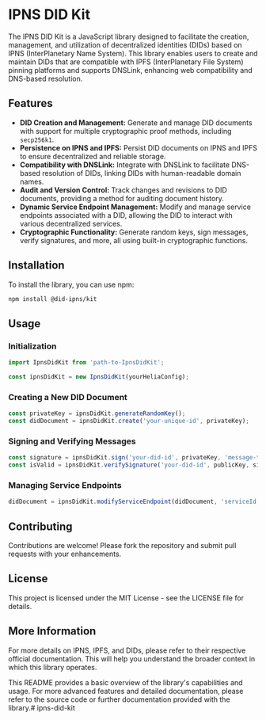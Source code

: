 # IPNS DID Kit

The IPNS DID Kit is a JavaScript library designed to facilitate the creation, management, and utilization of decentralized identities (DIDs) based on IPNS (InterPlanetary Name System). This library enables users to create and maintain DIDs that are compatible with IPFS (InterPlanetary File System) pinning platforms and supports DNSLink, enhancing web compatibility and DNS-based resolution.

## Features

- **DID Creation and Management:** Generate and manage DID documents with support for multiple cryptographic proof methods, including `secp256k1`.
- **Persistence on IPNS and IPFS:** Persist DID documents on IPNS and IPFS to ensure decentralized and reliable storage.
- **Compatibility with DNSLink:** Integrate with DNSLink to facilitate DNS-based resolution of DIDs, linking DIDs with human-readable domain names.
- **Audit and Version Control:** Track changes and revisions to DID documents, providing a method for auditing document history.
- **Dynamic Service Endpoint Management:** Modify and manage service endpoints associated with a DID, allowing the DID to interact with various decentralized services.
- **Cryptographic Functionality:** Generate random keys, sign messages, verify signatures, and more, all using built-in cryptographic functions.

## Installation

To install the library, you can use npm:

```bash
npm install @did-ipns/kit
```

## Usage

### Initialization

```javascript
import IpnsDidKit from 'path-to-IpnsDidKit';

const ipnsDidKit = new IpnsDidKit(yourHeliaConfig);
```

### Creating a New DID Document

```javascript
const privateKey = ipnsDidKit.generateRandomKey();
const didDocument = ipnsDidKit.create('your-unique-id', privateKey);
```

### Signing and Verifying Messages

```javascript
const signature = ipnsDidKit.sign('your-did-id', privateKey, 'message-to-sign');
const isValid = ipnsDidKit.verifySignature('your-did-id', publicKey, signature, 'message-to-sign');
```

### Managing Service Endpoints

```javascript
didDocument = ipnsDidKit.modifyServiceEndpoint(didDocument, 'serviceId', 'type', 'newEndpoint');
```

## Contributing

Contributions are welcome! Please fork the repository and submit pull requests with your enhancements.

## License

This project is licensed under the MIT License - see the LICENSE file for details.

## More Information

For more details on IPNS, IPFS, and DIDs, please refer to their respective official documentation. This will help you understand the broader context in which this library operates.

This README provides a basic overview of the library's capabilities and usage. For more advanced features and detailed documentation, please refer to the source code or further documentation provided with the library.# ipns-did-kit
